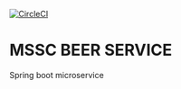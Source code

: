 [![CircleCI](https://circleci.com/gh/victorwardi/BreweryAPI.svg?style=svg)](https://circleci.com/gh/victorwardi/BreweryAPI)

# MSSC BEER SERVICE
Spring boot microservice